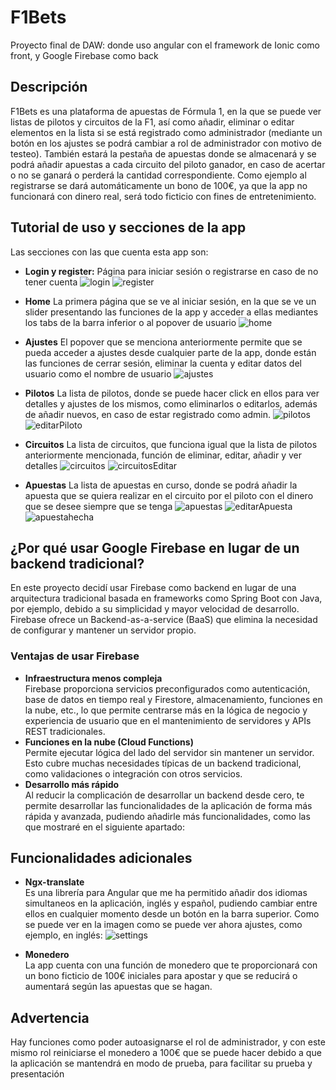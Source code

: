 # F1Bets
Proyecto final de DAW: donde uso angular con el framework de Ionic como front, y Google Firebase como back

## Descripción
  F1Bets es una plataforma de apuestas de Fórmula 1, en la que se puede ver listas de pilotos y circuitos de la F1, así como añadir, eliminar o editar elementos en la lista si se está registrado como administrador (mediante un botón en los ajustes se podrá cambiar a rol de administrador con motivo de testeo). También estará la pestaña de apuestas donde se almacenará y se podrá añadir apuestas a cada circuito del piloto ganador, en caso de acertar o no se ganará o perderá la cantidad correspondiente. Como ejemplo al registrarse se dará automáticamente un bono de 100€, ya que la app no funcionará con dinero real, será todo ficticio con fines de entretenimiento.

## Tutorial de uso y secciones de la app
  Las secciones con las que cuenta esta app son:

  - **Login y register:**
  Página para iniciar sesión o registrarse en caso de no tener cuenta
  ![login](https://github.com/user-attachments/assets/101e3a6c-f555-422c-95eb-ed43c9bb73ad)
  ![register](https://github.com/user-attachments/assets/09bf0fee-d755-4386-b618-576302fca767)

  - **Home**
    La primera página que se ve al iniciar sesión, en la que se ve un slider presentando las funciones de la app y acceder a ellas mediantes los tabs de la barra inferior o al popover de usuario
  ![home](https://github.com/user-attachments/assets/a1525f17-9ea2-4852-a8a1-4571e314b3c2)

  - **Ajustes**
    El popover que se menciona anteriormente permite que se pueda acceder a ajustes desde cualquier parte de la app, donde están las funciones de cerrar sesión, eliminar la cuenta y editar datos del usuario como el nombre de usuario
    ![ajustes](https://github.com/user-attachments/assets/aa7f615a-1412-4808-9aad-96343bb7d927)


  - **Pilotos**
    La lista de pilotos, donde se puede hacer click en ellos para ver detalles y ajustes de los mismos, como eliminarlos o editarlos, además de añadir nuevos, en caso de estar registrado como admin.
  ![pilotos](https://github.com/user-attachments/assets/787332ca-1c0b-4624-ba90-afb328a42d1d)
  ![editarPiloto](https://github.com/user-attachments/assets/2f9c8cbc-1371-41d6-a64e-a8c1cc537856)

  - **Circuitos**
    La lista de circuitos, que funciona igual que la lista de pilotos anteriormente mencionada, función de eliminar, editar, añadir y ver detalles
![circuitos](https://github.com/user-attachments/assets/6fabf599-0119-488c-8c47-dc8a2befdee3)
![circuitosEditar](https://github.com/user-attachments/assets/c51c33c6-e49b-423a-9d55-67ad1ba91aec)

  - **Apuestas**
    La lista de apuestas en curso, donde se podrá añadir la apuesta que se quiera realizar en el circuito por el piloto con el dinero que se desee siempre que se tenga
  ![apuestas](https://github.com/user-attachments/assets/26a8b93e-3af7-4f3e-a711-9c944b47eb8e)
  ![editarApuesta](https://github.com/user-attachments/assets/b74b9d1b-1af3-431d-a89f-6228120dc6d1)
  ![apuestahecha](https://github.com/user-attachments/assets/56e8afba-b0e4-4fbc-a369-d1aea0345fc6)



## ¿Por qué usar Google Firebase en lugar de un backend tradicional?
  En este proyecto decidí usar Firebase como backend en lugar de una arquitectura tradicional basada en frameworks como Spring Boot con Java, por ejemplo, debido a su simplicidad y mayor velocidad de desarrollo. Firebase ofrece un Backend-as-a-service (BaaS) que elimina la necesidad de configurar y mantener un servidor propio.

### Ventajas de usar Firebase
  - **Infraestructura menos compleja**<br>
     Firebase proporciona servicios preconfigurados como autenticación, base de datos en tiempo real y Firestore, almacenamiento, funciones en la nube, etc., lo que permite centrarse más en la lógica de negocio y experiencia de usuario que en el mantenimiento de servidores y APIs REST tradicionales.
  - **Funciones en la nube (Cloud Functions)**<br>
     Permite ejecutar lógica del lado del servidor sin mantener un servidor. Esto cubre muchas necesidades típicas de un backend tradicional, como validaciones o integración con otros servicios.
  - **Desarrollo más rápido**<br>
    Al reducir la complicación de desarrollar un backend desde cero, te permite desarrollar las funcionalidades de la aplicación de forma más rápida y avanzada, pudiendo añadirle más funcionalidades, como las que mostraré en el siguiente apartado:

## Funcionalidades adicionales
  - **Ngx-translate**<br>
    Es una librería para Angular que me ha permitido añadir dos idiomas simultaneos en la aplicación, inglés y español, pudiendo cambiar entre ellos en cualquier momento desde un botón en la barra superior. Como se puede ver en la imagen como se puede ver ahora ajustes, como ejemplo, en inglés:
![settings](https://github.com/user-attachments/assets/239ac84a-2c3c-4888-86dc-2b99eff90651)

    
  - **Monedero**<br>
    La app cuenta con una función de monedero que te proporcionará con un bono ficticio de 100€ iniciales para apostar y que se reducirá o aumentará según las apuestas que se hagan.

## Advertencia
  Hay funciones como poder autoasignarse el rol de administrador, y con este mismo rol reiniciarse el monedero a 100€ que se puede hacer debido a que la aplicación se mantendrá en modo de prueba, para facilitar su prueba y presentación
